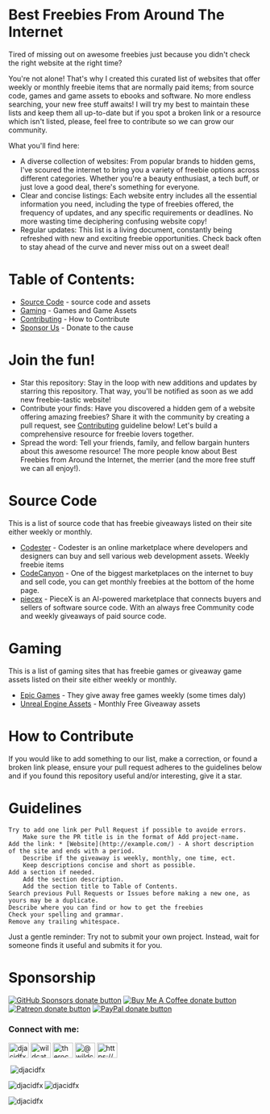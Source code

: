# Best Freebies From Around The Internet
Tired of missing out on awesome freebies just because you didn't check the right website at the right time? 

You're not alone! That's why I created this curated list of websites that offer weekly or monthly freebie items that are normally paid items; from source code, games and game assets to ebooks and software. No more endless searching, your new free stuff awaits! I will try my best to maintain these lists and keep them all up-to-date but if you spot a broken link or a resource which isn't listed, please, feel free to contribute so we can grow our community. 

What you'll find here:

   - A diverse collection of websites: From popular brands to hidden gems, I've scoured the internet to bring you a variety of freebie options across different categories. Whether you're a beauty enthusiast, a tech buff, or just love a good deal, there's something for everyone.
   - Clear and concise listings: Each website entry includes all the essential information you need, including the type of freebies offered, the frequency of updates, and any specific requirements or deadlines. No more wasting time deciphering confusing website copy!
   - Regular updates: This list is a living document, constantly being refreshed with new and exciting freebie opportunities. Check back often to stay ahead of the curve and never miss out on a sweet deal!
    
# Table of Contents:
- [Source Code](#source-code) - source code and assets
- [Gaming](#gaming) - Games and Game Assets
- [Contributing](#how-to-contribute) - How to Contribute
- [Sponsor Us](#sponsorship) - Donate to the cause

# Join the fun!

   - Star this repository: Stay in the loop with new additions and updates by starring this repository. That way, you'll be notified as soon as we add new freebie-tastic website!
   - Contribute your finds: Have you discovered a hidden gem of a website offering amazing freebies? Share it with the community by creating a pull request, see [Contributing](#how-to-contribute) guideline below! Let's build a comprehensive resource for freebie lovers together.
   - Spread the word: Tell your friends, family, and fellow bargain hunters about this awesome resource! The more people know about Best Freebies from Around the Internet, the merrier (and the more free stuff we can all enjoy!).
  
# Source Code
This is a list of source code that has freebie giveaways listed on their site either weekly or monthly.
 - [Codester](https://www.codester.com/free/) - Codester is an online marketplace where developers and designers can buy and sell various web development assets. Weekly freebie items
 - [CodeCanyon](https://codecanyon.net/) - One of the biggest marketplaces on the internet to buy and sell code, you can get monthly freebies at the bottom of the home page.
 - [piecex](https://www.piecex.com/eng/products/free) - PieceX is an AI-powered marketplace that connects buyers and sellers of software source code. With an always free Community code and weekly giveaways of paid source code.

  # Gaming
  This is a list of gaming sites that has freebie games or giveaway game assets listed on their site either weekly or monthly.
  - [Epic Games](https://store.epicgames.com/) - They give away free games weekly (some times daly)
  - [Unreal Engine Assets](https://www.unrealengine.com/marketplace/en-US/assets?count=20&sortBy=effectiveDate&sortDir=DESC&start=0&tag=4910) - Monthly Free Giveaway assets

# How to Contribute

If you would like to add something to our list, make a correction, or found a broken link please, ensure your pull request adheres to the guidelines below and if you found this repository useful and/or interesting, give it a star.

# Guidelines

    Try to add one link per Pull Request if possible to avoide errors.
        Make sure the PR title is in the format of Add project-name.
    Add the link: * [Website](http://example.com/) - A short description of the site and ends with a period.
        Describe if the giveaway is weekly, monthly, one time, ect.
        Keep descriptions concise and short as possible.
    Add a section if needed.
        Add the section description.
        Add the section title to Table of Contents.
    Search previous Pull Requests or Issues before making a new one, as yours may be a duplicate.
    Describe where you can find or how to get the freebies
    Check your spelling and grammar.
    Remove any trailing whitespace.

Just a gentle reminder: Try not to submit your own project. Instead, wait for someone finds it useful and submits it for you.

# Sponsorship
<span class="badge-githubsponsors"><a href="https://github.com/sponsors/djacidfx" title="Donate to this project using GitHub Sponsors"><img src="https://img.shields.io/badge/github-donate-yellow.svg" alt="GitHub Sponsors donate button" /></a></span>
<span class="badge-buymeacoffee"><a href="https://buymeacoffee.com/wildcatprod" title="Donate to this project using Buy Me A Coffee"><img src="https://img.shields.io/badge/buy%20me%20a%20coffee-donate-yellow.svg" alt="Buy Me A Coffee donate button" /></a></span>
<span class="badge-patreon"><a href="https://patreon.com/wildcatstudio" title="Donate to this project using Patreon"><img src="https://img.shields.io/badge/patreon-donate-yellow.svg" alt="Patreon donate button" /></a></span>
<span class="badge-paypal"><a href="https://paypal.me/WildCatProductions" title="Donate to this project using Paypal"><img src="https://img.shields.io/badge/paypal-donate-yellow.svg" alt="PayPal donate button" /></a></span>

<h3 align="left">Connect with me:</h3>
<p align="left">
<a href="https://dev.to/djacidfx" target="blank"><img align="center" src="https://raw.githubusercontent.com/rahuldkjain/github-profile-readme-generator/master/src/images/icons/Social/devto.svg" alt="djacidfx" height="30" width="40" /></a>
<a href="https://twitter.com/wildcatstudio18" target="blank"><img align="center" src="https://raw.githubusercontent.com/rahuldkjain/github-profile-readme-generator/master/src/images/icons/Social/twitter.svg" alt="wildcatstudio18" height="30" width="40" /></a>
<a href="https://fb.com/therockinrev" target="blank"><img align="center" src="https://raw.githubusercontent.com/rahuldkjain/github-profile-readme-generator/master/src/images/icons/Social/facebook.svg" alt="therockinrev" height="30" width="40" /></a>
<a href="https://www.youtube.com/c/@wildcatsstudio" target="blank"><img align="center" src="https://raw.githubusercontent.com/rahuldkjain/github-profile-readme-generator/master/src/images/icons/Social/youtube.svg" alt="@wildcatsstudio" height="30" width="40" /></a>
<a href="https://mywild.work/rss/latest-posts" target="blank"><img align="center" src="https://raw.githubusercontent.com/rahuldkjain/github-profile-readme-generator/master/src/images/icons/Social/rss.svg" alt="https://mywild.work/rss/latest-posts" height="30" width="40" /></a>
</p>
<p>&nbsp;<img align="center" src="https://github-readme-stats.vercel.app/api?username=djacidfx&show_icons=true&locale=en" alt="djacidfx" /></p>
<p><img align="left" src="https://github-readme-stats.vercel.app/api/top-langs?username=djacidfx&show_icons=true&locale=en&layout=compact" alt="djacidfx" /></p>
<p><img align="center" src="https://github-readme-streak-stats.herokuapp.com/?user=djacidfx&" alt="djacidfx" /></p>
<p align="left"> <img src="https://komarev.com/ghpvc/?username=djacidfx&label=Profile%20views&color=0e75b6&style=flat" alt="djacidfx" /> </p>
